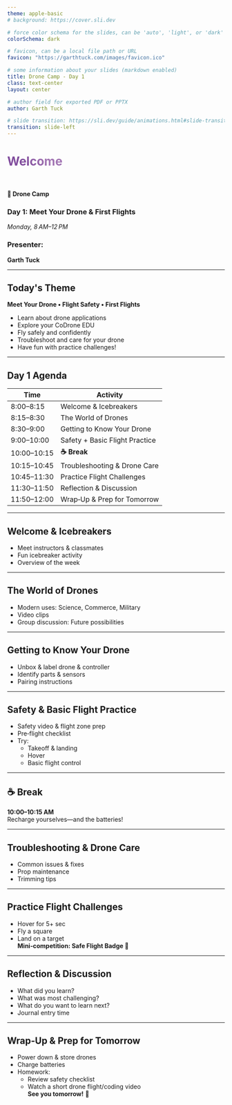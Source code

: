 ```yaml
---
theme: apple-basic
# background: https://cover.sli.dev

# force color schema for the slides, can be 'auto', 'light', or 'dark'
colorSchema: dark

# favicon, can be a local file path or URL
favicon: "https://garthtuck.com/images/favicon.ico"

# some information about your slides (markdown enabled)
title: Drone Camp - Day 1
class: text-center
layout: center

# author field for exported PDF or PPTX
author: Garth Tuck

# slide transition: https://sli.dev/guide/animations.html#slide-transitions
transition: slide-left
---
```


<style>
h1 {
  background-color: #492365;
  background-image: linear-gradient(45deg, #814d9d 10%, #a275b3 20%);
  background-size: 100%;
  -webkit-background-clip: text;
  -moz-background-clip: text;
  -webkit-text-fill-color: transparent;
  -moz-text-fill-color: transparent;
}
</style>

# Welcome

<br>

**🚁 Drone Camp**

### **Day 1: Meet Your Drone & First Flights**
*Monday, 8 AM–12 PM*

### Presenter:

**Garth Tuck**

---

## Today's Theme  
**Meet Your Drone • Flight Safety • First Flights**

- Learn about drone applications  
- Explore your CoDrone EDU  
- Fly safely and confidently  
- Troubleshoot and care for your drone  
- Have fun with practice challenges!

---

## Day 1 Agenda  
| Time       | Activity |
|------------|----------|
| 8:00–8:15  | Welcome & Icebreakers |
| 8:15–8:30  | The World of Drones |
| 8:30–9:00  | Getting to Know Your Drone |
| 9:00–10:00 | Safety + Basic Flight Practice |
| 10:00–10:15| **☕ Break** |
| 10:15–10:45| Troubleshooting & Drone Care |
| 10:45–11:30| Practice Flight Challenges |
| 11:30–11:50| Reflection & Discussion |
| 11:50–12:00| Wrap‑Up & Prep for Tomorrow |

---

## Welcome & Icebreakers  
- Meet instructors & classmates  
- Fun icebreaker activity  
- Overview of the week

---

## The World of Drones  
- Modern uses: Science, Commerce, Military  
- Video clips  
- Group discussion: Future possibilities

---

## Getting to Know Your Drone  
- Unbox & label drone & controller  
- Identify parts & sensors  
- Pairing instructions

---

## Safety & Basic Flight Practice  
- Safety video & flight zone prep  
- Pre‑flight checklist  
- Try:
  - Takeoff & landing  
  - Hover  
  - Basic flight control

---

## ☕ Break  
**10:00–10:15 AM**  
Recharge yourselves—and the batteries!

---

## Troubleshooting & Drone Care  
- Common issues & fixes  
- Prop maintenance  
- Trimming tips

---

## Practice Flight Challenges  
- Hover for 5+ sec  
- Fly a square  
- Land on a target  
**Mini‑competition: Safe Flight Badge 🏅**

---

## Reflection & Discussion  
- What did you learn?  
- What was most challenging?  
- What do you want to learn next?  
- Journal entry time

---

## Wrap‑Up & Prep for Tomorrow  
- Power down & store drones  
- Charge batteries  
- Homework:
  - Review safety checklist  
  - Watch a short drone flight/coding video  
**See you tomorrow!** 🚀

